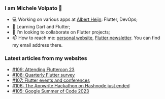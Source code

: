 ### I am Michele Volpato 👋

- 💻 Working on various apps at [Albert Heijn](https://github.com/RoyalAholdDelhaize): Flutter, DevOps;
- 🌱 Learning Dart and Flutter;
- 📱 I’m looking to collaborate on Flutter projects;
- 📫 How to reach me: [personal website](https://volpato.dev), [Flutter newsletter](https://flutternewsletter.volpato.dev). You can find my email address there.

### Latest articles from my websites

<!-- BLOG-POST-LIST:START -->
- [#109: Attending Fluttercon 23](https://flutternewsletter.volpato.dev/news/109-attending-fluttercon-23/)
- [#108: Quarterly Flutter survey](https://flutternewsletter.volpato.dev/news/108-quarterly_flutter_survey/)
- [#107: Flutter events and conferences](https://flutternewsletter.volpato.dev/news/107-flutter-events-and-conferences/)
- [#106: The Appwrite Hackathon on Hashnode just ended](https://flutternewsletter.volpato.dev/news/106-the-appwrite-hackathon-on-hashnode-just-ended/)
- [#105: Google Summer of Code 2023](https://flutternewsletter.volpato.dev/news/105-google-summer-of-code-2023/)
<!-- BLOG-POST-LIST:END -->

